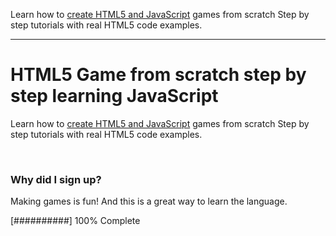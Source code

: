 Learn how to <a href="https://www.udemy.com/course/understand-JavaScript/">create HTML5 and JavaScript</a> games from scratch Step by step tutorials with real HTML5 code examples.

---

# HTML5 Game from scratch step by step learning JavaScript

Learn how to <a href="https://www.udemy.com/course/understand-JavaScript/">create HTML5 and JavaScript</a> games from scratch Step by step tutorials with real HTML5 code examples.

<br>

### Why did I sign up?

Making games is fun! And this is a great way to learn the language.

[##########] 100% Complete
